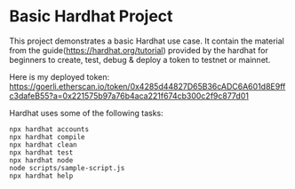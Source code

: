 # Basic Hardhat Project

This project demonstrates a basic Hardhat use case. It contain the material from the guide(https://hardhat.org/tutorial) provided by the hardhat for beginners to create, test, debug & deploy a token to testnet or mainnet.

Here is my deployed token: https://goerli.etherscan.io/token/0x4285d44827D65B36cADC6A601d8E9ffc3dafeB55?a=0x221575b97a76b4aca221f674cb300c2f9c877d01


Hardhat uses some of the following tasks:

```shell
npx hardhat accounts
npx hardhat compile
npx hardhat clean
npx hardhat test
npx hardhat node
node scripts/sample-script.js
npx hardhat help
```


